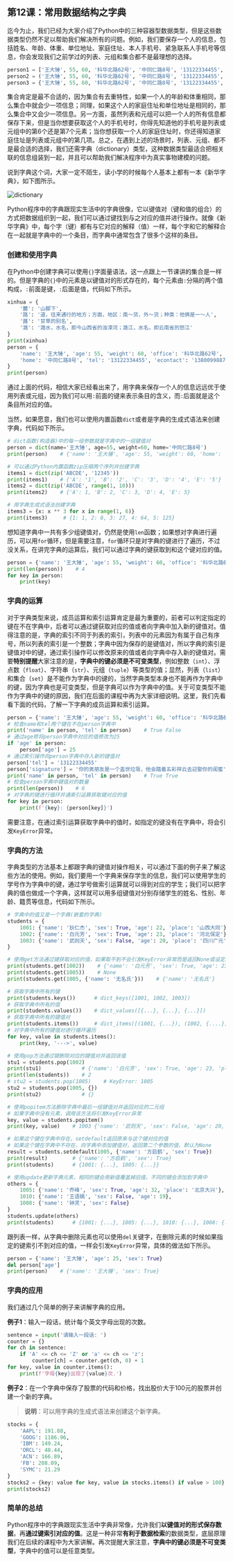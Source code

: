 ## 第12课：常用数据结构之字典

迄今为止，我们已经为大家介绍了Python中的三种容器型数据类型，但是这些数据类型仍然不足以帮助我们解决所有的问题。例如，我们要保存一个人的信息，包括姓名、年龄、体重、单位地址、家庭住址、本人手机号、紧急联系人手机号等信息，你会发现我们之前学过的列表、元组和集合都不是最理想的选择。

```Python
person1 = ['王大锤', 55, 60, '科华北路62号', '中同仁路8号', '13122334455', '13800998877']
person2 = ('王大锤', 55, 60, '科华北路62号', '中同仁路8号', '13122334455', '13800998877')
person3 = {'王大锤', 55, 60, '科华北路62号', '中同仁路8号', '13122334455', '13800998877'}
```

集合肯定是最不合适的，因为集合有去重特性，如果一个人的年龄和体重相同，那么集合中就会少一项信息；同理，如果这个人的家庭住址和单位地址是相同的，那么集合中又会少一项信息。另一方面，虽然列表和元组可以把一个人的所有信息都保存下来，但是当你想要获取这个人的手机号时，你得先知道他的手机号是列表或元组中的第6个还是第7个元素；当你想获取一个人的家庭住址时，你还得知道家庭住址是列表或元组中的第几项。总之，在遇到上述的场景时，列表、元组、都不是最合适的选择，我们还需字典（dictionary）类型，这种数据类型最适合把相关联的信息组装到一起，并且可以帮助我们解决程序中为真实事物建模的问题。

说到字典这个词，大家一定不陌生，读小学的时候每个人基本上都有一本《新华字典》，如下图所示。

![dictionary](https://github.com/jackfrued/mypic/raw/master/20210820204829.jpg)

Python程序中的字典跟现实生活中的字典很像，它以键值对（键和值的组合）的方式把数据组织到一起，我们可以通过键找到与之对应的值并进行操作。就像《新华字典》中，每个字（键）都有与它对应的解释（值）一样，每个字和它的解释合在一起就是字典中的一个条目，而字典中通常包含了很多个这样的条目。

### 创建和使用字典

在Python中创建字典可以使用`{}`字面量语法，这一点跟上一节课讲的集合是一样的。但是字典的`{}`中的元素是以键值对的形式存在的，每个元素由`:`分隔的两个值构成，`:`前面是键，`:`后面是值，代码如下所示。

```Python
xinhua = {
    '麓': '山脚下',
    '路': '道，往来通行的地方；方面，地区：南～货，外～货；种类：他俩是一～人',
    '蕗': '甘草的别名',
    '潞': '潞水，水名，即今山西省的浊漳河；潞江，水名，即云南省的怒江'
}
print(xinhua)
person = {
    'name': '王大锤', 'age': 55, 'weight': 60, 'office': '科华北路62号',
    'home': '中同仁路8号', 'tel': '13122334455', 'econtact': '13800998877'
}
print(person)
```

通过上面的代码，相信大家已经看出来了，用字典来保存一个人的信息远远优于使用列表或元组，因为我们可以用`:`前面的键来表示条目的含义，而`:`后面就是这个条目所对应的值。

当然，如果愿意，我们也可以使用内置函数`dict`或者是字典的生成式语法来创建字典，代码如下所示。

```Python
# dict函数(构造器)中的每一组参数就是字典中的一组键值对
person = dict(name='王大锤', age=55, weight=60, home='中同仁路8号')
print(person)    # {'name': '王大锤', 'age': 55, 'weight': 60, 'home': '中同仁路8号'}

# 可以通过Python内置函数zip压缩两个序列并创建字典
items1 = dict(zip('ABCDE', '12345'))
print(items1)    # {'A': '1', 'B': '2', 'C': '3', 'D': '4', 'E': '5'}
items2 = dict(zip('ABCDE', range(1, 10)))
print(items2)    # {'A': 1, 'B': 2, 'C': 3, 'D': 4, 'E': 5}

# 用字典生成式语法创建字典
items3 = {x: x ** 3 for x in range(1, 6)}
print(items3)     # {1: 1, 2: 8, 3: 27, 4: 64, 5: 125}
```

想知道字典中一共有多少组键值对，仍然是使用`len`函数；如果想对字典进行遍历，可以用`for`循环，但是需要注意，`for`循环只是对字典的键进行了遍历，不过没关系，在讲完字典的运算后，我们可以通过字典的键获取到和这个键对应的值。

```Python
person = {'name': '王大锤', 'age': 55, 'weight': 60, 'office': '科华北路62号'}
print(len(person))    # 4
for key in person:
    print(key)
```

### 字典的运算

对于字典类型来说，成员运算和索引运算肯定是最为重要的，前者可以判定指定的键在不在字典中，后者可以通过键获取对应的值或者向字典中加入新的键值对。值得注意的是，字典的索引不同于列表的索引，列表中的元素因为有属于自己有序号，所以列表的索引是一个整数；字典中因为保存的是键值对，所以字典的索引是键值对中的键，通过索引操作可以修改原来的值或者向字典中存入新的键值对。需要**特别提醒**大家注意的是，**字典中的键必须是不可变类型**，例如整数（`int`）、浮点数（`float`）、字符串（`str`）、元组（`tuple`）等类型的值；显然，列表（`list`）和集合（`set`）是不能作为字典中的键的，当然字典类型本身也不能再作为字典中的键，因为字典也是可变类型，但是字典可以作为字典中的值。关于可变类型不能作为字典中的键的原因，我们在后面的课程中再为大家详细说明。这里，我们先看看下面的代码，了解一下字典的成员运算和索引运算。

```Python
person = {'name': '王大锤', 'age': 55, 'weight': 60, 'office': '科华北路62号'}
# 检查name和tel两个键在不在person字典中
print('name' in person, 'tel' in person)    # True False
# 通过age修将person字典中对应的值修改为25
if 'age' in person:
    person['age'] = 25
# 通过索引操作向person字典中存入新的键值对
person['tel'] = '13122334455'
person['signature'] = '你的男朋友是一个盖世垃圾，他会踏着五彩祥云去迎娶你的闺蜜'
print('name' in person, 'tel' in person)    # True True
# 检查person字典中键值对的数量
print(len(person))    # 6
# 对字典的键进行循环并通索引运算获取键对应的值
for key in person:
    print(f'{key}: {person[key]}')
```

 需要注意，在通过索引运算获取字典中的值时，如指定的键没有在字典中，将会引发`KeyError`异常。

### 字典的方法

字典类型的方法基本上都跟字典的键值对操作相关，可以通过下面的例子来了解这些方法的使用。例如，我们要用一个字典来保存学生的信息，我们可以使用学生的学号作为字典中的键，通过学号做索引运算就可以得到对应的学生；我们可以把字典的值也做成一个字典，这样就可以用多组键值对分别存储学生的姓名、性别、年龄、籍贯等信息，代码如下所示。

```Python
# 字典中的值又是一个字典(嵌套的字典)
students = {
    1001: {'name': '狄仁杰', 'sex': True, 'age': 22, 'place': '山西大同'},
    1002: {'name': '白元芳', 'sex': True, 'age': 23, 'place': '河北保定'},
    1003: {'name': '武则天', 'sex': False, 'age': 20, 'place': '四川广元'}
}

# 使用get方法通过键获取对应的值，如果取不到不会引发KeyError异常而是返回None或设定的默认值
print(students.get(1002))    # {'name': '白元芳', 'sex': True, 'age': 23, 'place': '河北保定'}
print(students.get(1005))    # None
print(students.get(1005, {'name': '无名氏'}))    # {'name': '无名氏'}

# 获取字典中所有的键
print(students.keys())      # dict_keys([1001, 1002, 1003])
# 获取字典中所有的值
print(students.values())    # dict_values([{...}, {...}, {...}])
# 获取字典中所有的键值对
print(students.items())     # dict_items([(1001, {...}), (1002, {....}), (1003, {...})])
# 对字典中所有的键值对进行循环遍历
for key, value in students.items():
    print(key, '--->', value)

# 使用pop方法通过键删除对应的键值对并返回该值
stu1 = students.pop(1002)
print(stu1)             # {'name': '白元芳', 'sex': True, 'age': 23, 'place': '河北保定'}
print(len(students))    # 2
# stu2 = students.pop(1005)    # KeyError: 1005
stu2 = students.pop(1005, {})
print(stu2)             # {}

# 使用popitem方法删除字典中最后一组键值对并返回对应的二元组
# 如果字典中没有元素，调用该方法将引发KeyError异常
key, value = students.popitem()
print(key, value)    # 1003 {'name': '武则天', 'sex': False, 'age': 20, 'place': '四川广元'}

# 如果这个键在字典中存在，setdefault返回原来与这个键对应的值
# 如果这个键在字典中不存在，向字典中添加键值对，返回第二个参数的值，默认为None
result = students.setdefault(1005, {'name': '方启鹤', 'sex': True})
print(result)        # {'name': '方启鹤', 'sex': True}
print(students)      # {1001: {...}, 1005: {...}}

# 使用update更新字典元素，相同的键会用新值覆盖掉旧值，不同的键会添加到字典中
others = {
    1005: {'name': '乔峰', 'sex': True, 'age': 32, 'place': '北京大兴'},
    1010: {'name': '王语嫣', 'sex': False, 'age': 19},
    1008: {'name': '钟灵', 'sex': False}
}
students.update(others)
print(students)      # {1001: {...}, 1005: {...}, 1010: {...}, 1008: {...}}
```

跟列表一样，从字典中删除元素也可以使用`del`关键字，在删除元素的时候如果指定的键索引不到对应的值，一样会引发`KeyError`异常，具体的做法如下所示。

```Python
person = {'name': '王大锤', 'age': 25, 'sex': True}
del person['age']
print(person)    # {'name': '王大锤', 'sex': True}
```

### 字典的应用

我们通过几个简单的例子来讲解字典的应用。

**例子1**：输入一段话，统计每个英文字母出现的次数。

```Python
sentence = input('请输入一段话: ')
counter = {}
for ch in sentence:
    if 'A' <= ch <= 'Z' or 'a' <= ch <= 'z':
        counter[ch] = counter.get(ch, 0) + 1
for key, value in counter.items():
    print(f'字母{key}出现了{value}次.')
```

**例子2**：在一个字典中保存了股票的代码和价格，找出股价大于100元的股票并创建一个新的字典。

> **说明**：可以用字典的生成式语法来创建这个新字典。

```Python
stocks = {
    'AAPL': 191.88,
    'GOOG': 1186.96,
    'IBM': 149.24,
    'ORCL': 48.44,
    'ACN': 166.89,
    'FB': 208.09,
    'SYMC': 21.29
}
stocks2 = {key: value for key, value in stocks.items() if value > 100}
print(stocks2)
```

### 简单的总结

Python程序中的字典跟现实生活中字典非常像，允许我们**以键值对的形式保存数据**，再**通过键索引对应的值**。这是一种非常**有利于数据检索**的数据类型，底层原理我们在后续的课程中为大家讲解。再次提醒大家注意，**字典中的键必须是不可变类型**，字典中的值可以是任意类型。
